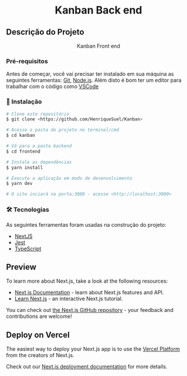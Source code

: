 <h1 align="center">Kanban Back end</h1>

## Descrição do Projeto
<p align="center">Kanban Front end</p>

### Pré-requisitos

Antes de começar, você vai precisar ter instalado em sua máquina as seguintes ferramentas:
[Git](https://git-scm.com), [Node.js](https://nodejs.org/en/). 
Além disto é bom ter um editor para trabalhar com o código como [VSCode](https://code.visualstudio.com/)


### 🎲 Instalação

```bash
# Clone este repositório
$ git clone <https://github.com/HenriqueSuel/Kanban>

# Acesse a pasta do projeto no terminal/cmd
$ cd kanban

# Vá para a pasta backend
$ cd frontend

# Instale as dependências
$ yarn install

# Execute a aplicação em modo de desenvolvimento
$ yarn dev

# O site inciará na porta:3000 - acesse <http://localhost:3000>
```

### 🛠 Tecnologias

As seguintes ferramentas foram usadas na construção do projeto:

- [NextJS](https://nextjs.org/docs)
- [Jest](https://jestjs.io/pt-BR/)
- [TypeScript](https://www.typescriptlang.org/)


## Preview


To learn more about Next.js, take a look at the following resources:

- [Next.js Documentation](https://nextjs.org/docs) - learn about Next.js features and API.
- [Learn Next.js](https://nextjs.org/learn) - an interactive Next.js tutorial.

You can check out [the Next.js GitHub repository](https://github.com/vercel/next.js/) - your feedback and contributions are welcome!

## Deploy on Vercel

The easiest way to deploy your Next.js app is to use the [Vercel Platform](https://vercel.com/new?utm_medium=default-template&filter=next.js&utm_source=create-next-app&utm_campaign=create-next-app-readme) from the creators of Next.js.

Check out our [Next.js deployment documentation](https://nextjs.org/docs/deployment) for more details.

